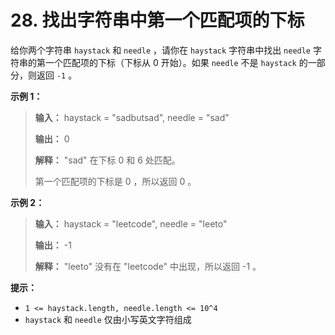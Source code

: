 # 28. 找出字符串中第一个匹配项的下标

给你两个字符串 `haystack` 和 `needle` ，请你在 `haystack` 字符串中找出 `needle` 字符串的第一个匹配项的下标（下标从 0 开始）。如果 `needle` 不是 `haystack` 的一部分，则返回  `-1` 。

**示例 1：**

> **输入：** haystack = "sadbutsad", needle = "sad"
>
> **输出：** 0
>
> **解释：** "sad" 在下标 0 和 6 处匹配。
>
> 第一个匹配项的下标是 0 ，所以返回 0 。

**示例 2：**

> **输入：** haystack = "leetcode", needle = "leeto"
>
> **输出：** \-1
>
> **解释：** "leeto" 没有在 "leetcode" 中出现，所以返回 \-1 。

**提示：**

*   `1 <= haystack.length, needle.length <= 10^4`
*   `haystack` 和 `needle` 仅由小写英文字符组成